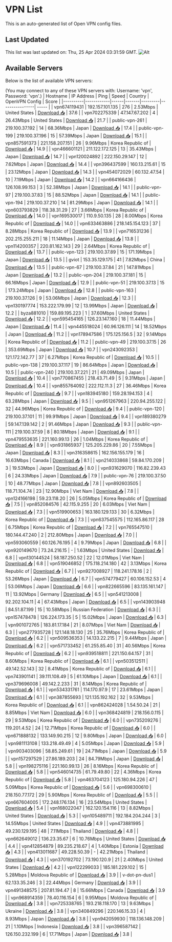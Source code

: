 # VPN List

This is an auto-generated list of Open VPN config files.

## Last Updated

This list was last updated on: Thu, 25 Apr 2024 03:31:59 GMT.
![Alt](https://repobeats.axiom.co/api/embed/186b98318ef1479477931607c1ad7d823f12451f.svg "Repobeats analytics image")

## Available Servers

Below is the list of available VPN servers:

(You may connect to any of these VPN servers with: Username: 'vpn', Password: 'vpn'.)
| Hostname | IP Address | Ping | Speed | Country | OpenVPN Config | Score |
|----------|------------|------|-------|---------|----------------| ----- |
| vpn674119431 | 192.157.101.135 | 276 | 2.53Mbps | United States | [Download 📥](./configs/server_0_US.ovpn) | 37.6 |
| vpn702275339 | 47.147.67.202 | 4 | 26.43Mbps | United States | [Download 📥](./configs/server_1_US.ovpn) | 21.7 |
| public-vpn-261 | 219.100.37.192 | 14 | 68.36Mbps | Japan | [Download 📥](./configs/server_2_JP.ovpn) | 17.4 |
| public-vpn-199 | 219.100.37.196 | 15 | 57.39Mbps | Japan | [Download 📥](./configs/server_3_JP.ovpn) | 15.1 |
| vpn857591373 | 221.158.207.151 | 26 | 9.96Mbps | Korea Republic of | [Download 📥](./configs/server_4_KR.ovpn) | 14.9 |
| vpn466601121 | 211.122.172.125 | 13 | 35.43Mbps | Japan | [Download 📥](./configs/server_5_JP.ovpn) | 14.7 |
| vpn120024892 | 222.150.29.147 | 12 | 7.62Mbps | Japan | [Download 📥](./configs/server_6_JP.ovpn) | 14.4 |
| vpn396437599 | 160.13.215.61 | 15 | 23.12Mbps | Japan | [Download 📥](./configs/server_7_JP.ovpn) | 14.3 |
| vpn454072029 | 60.132.47.54 | 10 | 7.19Mbps | Japan | [Download 📥](./configs/server_8_JP.ovpn) | 14.2 |
| vpn664166436 | 126.108.99.153 | 3 | 52.38Mbps | Japan | [Download 📥](./configs/server_9_JP.ovpn) | 14.1 |
| public-vpn-97 | 219.100.37.83 | 15 | 88.52Mbps | Japan | [Download 📥](./configs/server_10_JP.ovpn) | 14.1 |
| public-vpn-194 | 219.100.37.210 | 14 | 81.29Mbps | Japan | [Download 📥](./configs/server_11_JP.ovpn) | 14.1 |
| vpn603793829 | 118.38.31.29 | 27 | 3.66Mbps | Korea Republic of | [Download 📥](./configs/server_12_KR.ovpn) | 14.0 |
| vpn169530017 | 110.9.50.135 | 28 | 8.00Mbps | Korea Republic of | [Download 📥](./configs/server_13_KR.ovpn) | 14.0 |
| vpn633463886 | 218.145.154.123 | 37 | 8.28Mbps | Korea Republic of | [Download 📥](./configs/server_14_KR.ovpn) | 13.9 |
| vpn716531236 | 202.215.255.211 | 18 | 11.14Mbps | Japan | [Download 📥](./configs/server_15_JP.ovpn) | 13.8 |
| vpn114200357 | 220.81.162.143 | 29 | 2.64Mbps | Korea Republic of | [Download 📥](./configs/server_16_KR.ovpn) | 13.7 |
| public-vpn-123 | 219.100.37.89 | 15 | 171.19Mbps | Japan | [Download 📥](./configs/server_17_JP.ovpn) | 13.5 |
| gviot | 153.35.129.175 | 41 | 7.82Mbps | China | [Download 📥](./configs/server_18_CN.ovpn) | 13.5 |
| public-vpn-67 | 219.100.37.84 | 21 | 147.81Mbps | Japan | [Download 📥](./configs/server_19_JP.ovpn) | 13.2 |
| public-vpn-204 | 219.100.37.181 | 15 | 66.16Mbps | Japan | [Download 📥](./configs/server_20_JP.ovpn) | 12.9 |
| public-vpn-51 | 219.100.37.13 | 15 | 173.24Mbps | Japan | [Download 📥](./configs/server_21_JP.ovpn) | 12.8 |
| public-vpn-163 | 219.100.37.126 | 9 | 53.06Mbps | Japan | [Download 📥](./configs/server_22_JP.ovpn) | 12.3 |
| vpn130197774 | 153.222.179.99 | 12 | 13.99Mbps | Japan | [Download 📥](./configs/server_23_JP.ovpn) | 12.2 |
| byza881010 | 159.89.195.223 | 1 | 37.60Mbps | United States | [Download 📥](./configs/server_24_US.ovpn) | 12.2 |
| vpn595454165 | 126.23.147.160 | 18 | 11.44Mbps | Japan | [Download 📥](./configs/server_25_JP.ovpn) | 11.4 |
| vpn445518024 | 60.96.126.111 | 14 | 18.52Mbps | Japan | [Download 📥](./configs/server_26_JP.ovpn) | 11.2 |
| vpn178947586 | 175.125.156.5 | 32 | 9.14Mbps | Korea Republic of | [Download 📥](./configs/server_27_KR.ovpn) | 11.2 |
| public-vpn-49 | 219.100.37.15 | 26 | 353.69Mbps | Japan | [Download 📥](./configs/server_28_JP.ovpn) | 10.7 |
| vpn243092353 | 121.172.142.77 | 37 | 6.27Mbps | Korea Republic of | [Download 📥](./configs/server_29_KR.ovpn) | 10.5 |
| public-vpn-138 | 219.100.37.117 | 19 | 86.64Mbps | Japan | [Download 📥](./configs/server_30_JP.ovpn) | 10.5 |
| public-vpn-240 | 219.100.37.221 | 21 | 49.09Mbps | Japan | [Download 📥](./configs/server_31_JP.ovpn) | 10.4 |
| vpn770867455 | 218.43.71.49 | 5 | 9.31Mbps | Japan | [Download 📥](./configs/server_32_JP.ovpn) | 10.4 |
| vpn855764092 | 222.112.11.3 | 27 | 36.46Mbps | Korea Republic of | [Download 📥](./configs/server_33_KR.ovpn) | 9.7 |
| vpn183945180 | 159.28.194.153 | 4 | 63.28Mbps | Japan | [Download 📥](./configs/server_34_JP.ovpn) | 9.5 |
| vpn951267963 | 220.94.255.122 | 32 | 44.96Mbps | Korea Republic of | [Download 📥](./configs/server_35_KR.ovpn) | 9.4 |
| public-vpn-120 | 219.100.37.101 | 11 | 99.91Mbps | Japan | [Download 📥](./configs/server_36_JP.ovpn) | 9.4 |
| vpn189380279 | 59.147.139.142 | 2 | 91.46Mbps | Japan | [Download 📥](./configs/server_37_JP.ovpn) | 9.3 |
| public-vpn-111 | 219.100.37.59 | 8 | 80.18Mbps | Japan | [Download 📥](./configs/server_38_JP.ovpn) | 9.1 |
| vpn479553635 | 221.160.99.13 | 26 | 1.04Mbps | Korea Republic of | [Download 📥](./configs/server_39_KR.ovpn) | 8.9 |
| vpn931865937 | 125.205.229.86 | 20 | 7.55Mbps | Japan | [Download 📥](./configs/server_40_JP.ovpn) | 8.3 |
| vpn316358615 | 162.156.155.179 | 16 | 16.63Mbps | Canada | [Download 📥](./configs/server_41_CA.ovpn) | 8.1 |
| vpn214033868 | 59.84.170.209 | 3 | 19.53Mbps | Japan | [Download 📥](./configs/server_42_JP.ovpn) | 8.0 |
| vpn931629070 | 116.82.239.43 | 6 | 24.33Mbps | Japan | [Download 📥](./configs/server_43_JP.ovpn) | 7.9 |
| public-vpn-76 | 219.100.37.50 | 10 | 48.77Mbps | Japan | [Download 📥](./configs/server_44_JP.ovpn) | 7.8 |
| vpn892603505 | 118.71.104.74 | 23 | 12.90Mbps | Viet Nam | [Download 📥](./configs/server_45_VN.ovpn) | 7.8 |
| vpn124166198 | 59.23.118.20 | 26 | 5.05Mbps | Korea Republic of | [Download 📥](./configs/server_46_KR.ovpn) | 7.5 |
| vpn852084576 | 42.115.9.255 | 20 | 6.03Mbps | Viet Nam | [Download 📥](./configs/server_47_VN.ovpn) | 7.3 |
| vpn519900653 | 163.180.129.133 | 30 | 6.32Mbps | Korea Republic of | [Download 📥](./configs/server_48_KR.ovpn) | 7.3 |
| vpn637545575 | 112.165.86.117 | 28 | 6.75Mbps | Korea Republic of | [Download 📥](./configs/server_49_KR.ovpn) | 7.2 |
| vpn765547510 | 180.144.47.240 | 2 | 212.80Mbps | Japan | [Download 📥](./configs/server_50_JP.ovpn) | 7.0 |
| vpn593060559 | 60.126.76.195 | 4 | 9.79Mbps | Japan | [Download 📥](./configs/server_51_JP.ovpn) | 6.8 |
| vpn920149670 | 73.24.216.15 | - | 1.63Mbps | United States | [Download 📥](./configs/server_52_US.ovpn) | 6.8 |
| vpn130144524 | 58.187.250.52 | 22 | 12.01Mbps | Viet Nam | [Download 📥](./configs/server_53_VN.ovpn) | 6.8 |
| vpn519046852 | 175.118.214.180 | 42 | 3.13Mbps | Korea Republic of | [Download 📥](./configs/server_54_KR.ovpn) | 6.7 |
| vpn927008927 | 118.241.178.16 | 2 | 53.26Mbps | Japan | [Download 📥](./configs/server_55_JP.ovpn) | 6.7 |
| vpn574779427 | 60.106.152.53 | 4 | 53.06Mbps | Japan | [Download 📥](./configs/server_56_JP.ovpn) | 6.6 |
| vpn822665596 | 83.135.161.147 | 11 | 13.92Mbps | Germany | [Download 📥](./configs/server_57_DE.ovpn) | 6.5 |
| vpn541213008 | 92.202.104.11 | 4 | 67.43Mbps | Japan | [Download 📥](./configs/server_58_JP.ovpn) | 6.5 |
| vpn143903948 | 84.51.87.199 | 15 | 10.58Mbps | Russian Federation | [Download 📥](./configs/server_59_RU.ovpn) | 6.3 |
| vpn157478478 | 126.224.173.35 | 5 | 15.02Mbps | Japan | [Download 📥](./configs/server_60_JP.ovpn) | 6.3 |
| vpn901072765 | 183.81.17.184 | 21 | 8.07Mbps | Viet Nam | [Download 📥](./configs/server_61_VN.ovpn) | 6.3 |
| vpn277935728 | 121.148.18.130 | 25 | 35.76Mbps | Korea Republic of | [Download 📥](./configs/server_62_KR.ovpn) | 6.2 |
| vpn509536353 | 14.133.22.215 | 7 | 9.44Mbps | Japan | [Download 📥](./configs/server_63_JP.ovpn) | 6.2 |
| vpn571733452 | 61.255.85.40 | 31 | 40.56Mbps | Korea Republic of | [Download 📥](./configs/server_64_KR.ovpn) | 6.2 |
| vpn939518811 | 221.150.64.157 | 31 | 8.60Mbps | Korea Republic of | [Download 📥](./configs/server_65_KR.ovpn) | 6.1 |
| vpn503512511 | 49.142.52.143 | 32 | 8.41Mbps | Korea Republic of | [Download 📥](./configs/server_66_KR.ovpn) | 6.1 |
| vpn743901141 | 39.111.108.49 | 5 | 61.10Mbps | Japan | [Download 📥](./configs/server_67_JP.ovpn) | 6.1 |
| vpn379696008 | 49.142.2.233 | 31 | 8.14Mbps | Korea Republic of | [Download 📥](./configs/server_68_KR.ovpn) | 6.1 |
| vpn534331761 | 114.170.97.9 | 17 | 23.61Mbps | Japan | [Download 📥](./configs/server_69_JP.ovpn) | 6.1 |
| vpn387855693 | 121.135.192.162 | 32 | 9.53Mbps | Korea Republic of | [Download 📥](./configs/server_70_KR.ovpn) | 6.1 |
| vpn862424028 | 1.54.50.24 | 21 | 8.85Mbps | Viet Nam | [Download 📥](./configs/server_71_VN.ovpn) | 6.0 |
| vpn368424819 | 218.156.0.115 | 29 | 9.53Mbps | Korea Republic of | [Download 📥](./configs/server_72_KR.ovpn) | 6.0 |
| vpn735209276 | 119.201.4.52 | 24 | 12.71Mbps | Korea Republic of | [Download 📥](./configs/server_73_KR.ovpn) | 6.0 |
| vpn671888132 | 133.149.90.215 | 12 | 9.80Mbps | Japan | [Download 📥](./configs/server_74_JP.ovpn) | 6.0 |
| vpn981113108 | 133.218.49.49 | 4 | 5.05Mbps | Japan | [Download 📥](./configs/server_75_JP.ovpn) | 5.9 |
| vpn903403096 | 58.85.249.61 | 19 | 24.71Mbps | Japan | [Download 📥](./configs/server_76_JP.ovpn) | 5.9 |
| vpn157297529 | 27.86.189.203 | 24 | 84.79Mbps | Japan | [Download 📥](./configs/server_77_JP.ovpn) | 5.8 |
| vpn198275116 | 221.160.99.13 | 26 | 8.16Mbps | Korea Republic of | [Download 📥](./configs/server_78_KR.ovpn) | 5.8 |
| vpn546014735 | 61.79.49.80 | 22 | 4.36Mbps | Korea Republic of | [Download 📥](./configs/server_79_KR.ovpn) | 5.8 |
| vpn463704123 | 125.180.94.226 | 47 | 5.09Mbps | Korea Republic of | [Download 📥](./configs/server_80_KR.ovpn) | 5.6 |
| vpn698300610 | 218.150.77.172 | 29 | 5.90Mbps | Korea Republic of | [Download 📥](./configs/server_81_KR.ovpn) | 5.5 |
| vpn667604005 | 172.248.176.134 | 16 | 23.54Mbps | United States | [Download 📥](./configs/server_82_US.ovpn) | 5.4 |
| vpn168022047 | 162.120.154.116 | 13 | 8.82Mbps | United States | [Download 📥](./configs/server_83_US.ovpn) | 5.3 |
| vpn105489711 | 192.184.204.244 | 3 | 14.55Mbps | United States | [Download 📥](./configs/server_84_US.ovpn) | 4.9 |
| vpn473881995 | 49.230.129.195 | 48 | 7.11Mbps | Thailand | [Download 📥](./configs/server_85_TH.ovpn) | 4.8 |
| vpn662649012 | 136.23.35.67 | 6 | 10.76Mbps | United States | [Download 📥](./configs/server_86_US.ovpn) | 4.4 |
| vpn412854879 | 89.235.218.67 | 4 | 1.40Mbps | Estonia | [Download 📥](./configs/server_87_EE.ovpn) | 4.3 |
| vpn413011687 | 49.228.50.39 | - | 42.21Mbps | Thailand | [Download 📥](./configs/server_88_TH.ovpn) | 4.3 |
| vpn370192702 | 73.190.120.9 | 21 | 2.40Mbps | United States | [Download 📥](./configs/server_89_US.ovpn) | 4.2 |
| vpn122299033 | 185.181.229.102 | 15 | 5.28Mbps | Moldova Republic of | [Download 📥](./configs/server_90_MD.ovpn) | 3.9 |
| v-dot-pn-dus1 | 62.133.35.246 | 3 | 22.44Mbps | Germany | [Download 📥](./configs/server_91_DE.ovpn) | 3.9 |
| vpn491348575 | 207.81.194.47 | 8 | 15.66Mbps | Canada | [Download 📥](./configs/server_92_CA.ovpn) | 3.9 |
| vpn968914359 | 78.40.116.154 | 6 | 9.95Mbps | Moldova Republic of | [Download 📥](./configs/server_93_MD.ovpn) | 3.8 |
| vpn725338765 | 193.218.118.170 | 13 | 9.63Mbps | Ukraine | [Download 📥](./configs/server_94_UA.ovpn) | 3.8 |
| vpn340849296 | 220.146.15.33 | 4 | 8.93Mbps | Japan | [Download 📥](./configs/server_95_JP.ovpn) | 3.8 |
| vpn942059930 | 118.136.148.209 | 21 | 1.10Mbps | Indonesia | [Download 📥](./configs/server_96_ID.ovpn) | 3.8 |
| vpn396587142 | 126.150.232.199 | 6 | 17.71Mbps | Japan | [Download 📥](./configs/server_97_JP.ovpn) | 3.8 |
